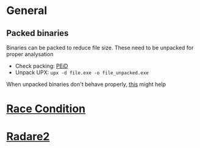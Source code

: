 # General
## Packed binaries
Binaries can be packed to reduce file size. These need to be unpacked for proper analysation
- Check packing: [PEiD](https://www.softpedia.com/get/Programming/Packers-Crypters-Protectors/PEiD-updated.shtml)
- Unpack UPX: `upx -d file.exe -o file_unpacked.exe`

When unpacked binaries don't behave properly, [this](https://www.sans.org/blog/dealing-with-aslr-when-analyzing-malware-on-windows-8-1/) might help

# [Race Condition](https://github.com/PinkDraconian/InfoSecCheatSheets/blob/master/binary/race%20condition.md)
# [Radare2](https://github.com/PinkDraconian/InfoSecCheatSheets/blob/master/binary/radare2.md)
